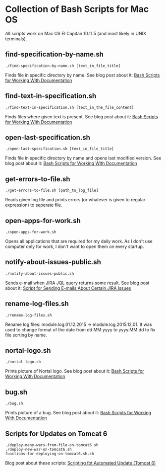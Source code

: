 # Collection of Bash Scripts for Mac OS

All scripts work on Mac OS El Capitan 10.11.5 (and most likely in UNIX terminals).

## find-specification-by-name.sh
    ./find-specification-by-name.sh [text_in_file_title]
Finds file in specific directory by name. See blog post about it: [Bash Scripts for Working With Documentation](http://ivanova-irina.blogspot.com.ee/2015/09/bash-scripts-for-working-with.html)

## find-text-in-specification.sh
    ./find-text-in-specification.sh [text_in_the_file_content]
Finds files where given text is present. See blog post about it: [Bash Scripts for Working With Documentation](http://ivanova-irina.blogspot.com.ee/2015/09/bash-scripts-for-working-with.html)

## open-last-specification.sh
    ./open-last-specification.sh [text_in_file_title]
Finds file in specific directory by name and opens last modified version. See blog post about it: [Bash Scripts for Working With Documentation](http://ivanova-irina.blogspot.com.ee/2015/09/bash-scripts-for-working-with.html)

## get-errors-to-file.sh
    ./get-errors-to-file.sh [path_to_log_file]
Reads given log file and prints errors (or whatever is given to regular expression) to seperate file.

## open-apps-for-work.sh
    ./open-apps-for-work.sh
Opens all applications that are required for my daily work. As I don't use computer only for work, I don't want to open them on every startup.

## notify-about-issues-public.sh
    ./notify-about-issues-public.sh
Sends e-mail when JIRA JQL query returns some result. See blog post about it: [Script for Sending E-mails About Certain JIRA Issues](http://ivanova-irina.blogspot.com.ee/2016/06/script-for-sending-e-mails-about.html)

## rename-log-files.sh
    ./rename-log-files.sh
Rename log files: module.log.01.12.2015 -> module.log.2015.12.01. It was used to change format of the date from dd.MM.yyyy to yyyy.MM.dd to fix file sorting by name.

## nortal-logo.sh
    ./nortal-logo.sh
Prints picture of Nortal logo. See blog post about it: [Bash Scripts for Working With Documentation](http://ivanova-irina.blogspot.com.ee/2015/09/bash-scripts-for-working-with.html)

## bug.sh
    ./bug.sh
Prints picture of a bug. See blog post about it: [Bash Scripts for Working With Documentation](http://ivanova-irina.blogspot.com.ee/2015/09/bash-scripts-for-working-with.html)
## Scripts for Updates on Tomcat 6
    ./deploy-many-wars-from-file-on-tomcat6.sh
    ./deploy-new-war-on-tomcat6.sh
    functions-for-deploying-on-tomcat6.sh.sh

Blog post about these scripts: [Scripting fot Automated Update (Tomcat 6)](http://ivanova-irina.blogspot.com.ee/2014/09/scripting-for-automated-update-tomcat-6.html)
